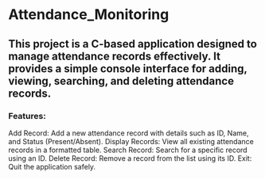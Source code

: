 # Attendance_Monitoring

## This project is a C-based application designed to manage attendance records effectively. It provides a simple console interface for adding, viewing, searching, and deleting attendance records.

### Features:
Add Record: Add a new attendance record with details such as ID, Name, and Status (Present/Absent).
Display Records: View all existing attendance records in a formatted table.
Search Record: Search for a specific record using an ID.
Delete Record: Remove a record from the list using its ID.
Exit: Quit the application safely.
